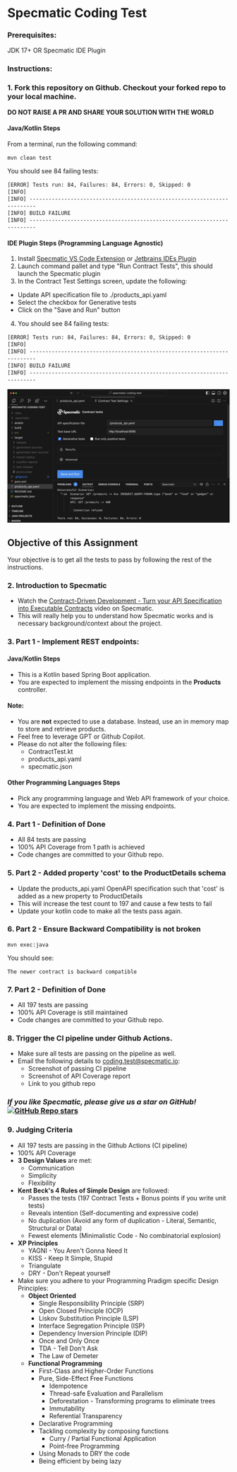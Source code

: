# Specmatic Coding Test

### Prerequisites:
JDK 17+ OR Specmatic IDE Plugin

### Instructions:

### 1. Fork this repository on Github. Checkout your forked repo to your local machine.  

**DO NOT RAISE A PR AND SHARE YOUR SOLUTION WITH THE WORLD**

#### Java/Kotlin Steps

From a terminal, run the following command:
```shell
mvn clean test
```
You should see 84 failing tests:
```
[ERROR] Tests run: 84, Failures: 84, Errors: 0, Skipped: 0
[INFO] 
[INFO] ------------------------------------------------------------------------
[INFO] BUILD FAILURE
[INFO] ------------------------------------------------------------------------
```

#### IDE Plugin Steps (Programming Language Agnostic)
1. Install [Specmatic VS Code Extension](https://marketplace.visualstudio.com/items?itemName=Specmatic.specmatic-vscode-extension) or [Jetbrains IDEs Plugin](https://plugins.jetbrains.com/plugin/24548-specmatic)
2. Launch command pallet and type "Run Contract Tests", this should launch the Specmatic plugin
3. In the Contract Test Settings screen, update the following:
  * Update API specification file to ./products_api.yaml
  * Select the checkbox for Generative tests
  * Click on the "Save and Run" button
4. You should see 84 failing tests:

```
[ERROR] Tests run: 84, Failures: 84, Errors: 0, Skipped: 0
[INFO] 
[INFO] ------------------------------------------------------------------------
[INFO] BUILD FAILURE
[INFO] ------------------------------------------------------------------------
```
![Specmatic VSCode Extension Screenshot](assets/specmatic-coding-test-vs-code-plugin.png)

## Objective of this Assignment
Your objective is to get all the tests to pass by following the rest of the instructions.

### 2. Introduction to Specmatic
- Watch the [Contract-Driven Development - Turn your API Specification into Executable Contracts](https://www.youtube.com/watch?v=7OvTanLjm20&list=PL9Z-JgiTsOYT66JOxf9c63AzhsK3Jay8P) video on Specmatic. 
- This will really help you to understand how Specmatic works and is necessary background/context about the project. 

### 3. Part 1 - Implement REST endpoints:

#### Java/Kotlin Steps
- This is a Kotlin based Spring Boot application.  
- You are expected to implement the missing endpoints in the **Products** controller.

#### Note:
- You are **not** expected to use a database. Instead, use an in memory map to store and retrieve products.
- Feel free to leverage GPT or Github Copilot.
- Please do not alter the following files:
  - ContractTest.kt
  - products_api.yaml
  - specmatic.json

#### Other Programming Languages Steps
- Pick any programming language and Web API framework of your choice.
- You are expected to implement the missing endpoints.

### 4. Part 1 - Definition of Done
- All 84 tests are passing
- 100% API Coverage from 1 path is achieved
- Code changes are committed to your Github repo.

### 5. Part 2 - Added property 'cost' to the ProductDetails schema
- Update the products_api.yaml OpenAPI specification such that 'cost' is added as a new property to ProductDetails
- This will increase the test count to 197 and cause a few tests to fail
- Update your kotlin code to make all the tests pass again.

### 6. Part 2 - Ensure Backward Compatibility is not broken
```shell
mvn exec:java
```
You should see:
```
The newer contract is backward compatible
```

### 7. Part 2 - Definition of Done
- All 197 tests are passing
- 100% API Coverage is still maintained
- Code changes are committed to your Github repo.

### 8. Trigger the CI pipeline under Github Actions. 
- Make sure all tests are passing on the pipeline as well.
- Email the following details to coding.test@specmatic.io:
  - Screenshot of passing CI pipeline
  - Screenshot of API Coverage report
  - Link to you github repo

### _If you like Specmatic, please give us a star on GitHub!_ [![GitHub Repo stars](https://img.shields.io/github/stars/znsio/specmatic?logo=GitHub)](https://github.com/znsio/specmatic/stargazers)

### 9. Judging Criteria
- All 197 tests are passing in the Github Actions (CI pipeline)
- 100% API Coverage
- **3 Design Values** are met:
  - Communication
  - Simplicity
  - Flexibility
- **Kent Beck's 4 Rules of Simple Design** are followed:
  - Passes the tests (197 Contract Tests + Bonus points if you write unit tests)
  - Reveals intention (Self-documenting and expressive code)
  - No duplication (Avoid any form of duplication - Literal, Semantic, Structural or Data)
  - Fewest elements (Minimalistic Code - No combinatorial explosion)
- **XP Principles**
  - YAGNI - You Aren't Gonna Need It
  - KISS - Keep It Simple, Stupid
  - Triangulate
  - DRY - Don't Repeat yourself
- Make sure you adhere to your Programming Pradigm specific Design Principles:
  - **Object Oriented**
    - Single Responsibility Principle (SRP) 
    - Open Closed Principle (OCP)
    - Liskov Substitution Principle (LSP)
    - Interface Segregation Principle (ISP)
    - Dependency Inversion Principle (DIP)
    - Once and Only Once
    - TDA - Tell Don't Ask
    - The Law of Demeter
  - **Functional Programming**
    - First-Class and Higher-Order Functions
    - Pure, Side-Effect Free Functions
      - Idempotence
      - Thread-safe Evaluation and Parallelism
      - Deforestation - Transforming programs to eliminate trees
      - Immutability
      - Referential Transparency
    - Declarative Programming
    - Tackling complexity by composing functions
      - Curry / Partial Functional Application
      - Point-free Programming
    - Using Monads to DRY the code
    - Being efficient by being lazy
